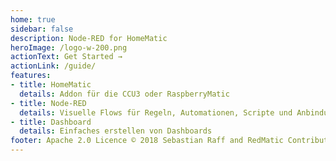 ```yaml
---
home: true
sidebar: false
description: Node-RED for HomeMatic
heroImage: /logo-w-200.png
actionText: Get Started →
actionLink: /guide/
features:
- title: HomeMatic
  details: Addon für die CCU3 oder RaspberryMatic
- title: Node-RED
  details: Visuelle Flows für Regeln, Automationen, Scripte und Anbindungen von externen Systemen
- title: Dashboard
  details: Einfaches erstellen von Dashboards
footer: Apache 2.0 Licence © 2018 Sebastian Raff and RedMatic Contributors
---
```

